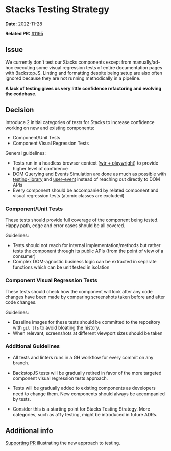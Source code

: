 # Stacks Testing Strategy

**Date:** 2022-11-28

**Related PR:** [#1195](https://github.com/StackExchange/Stacks/pull/1195)

## Issue
We currently don't test our Stacks components except from manually/ad-hoc executing some visual regression tests of entire documentation pages with BackstopJS. Linting and formatting despite being setup are also often ignored because they are not running methodically in a pipeline.

**A lack of testing gives us very little confidence refactoring and evolving the codebase.**

## Decision

Introduce 2 initial categories of tests for Stacks to increase confidence working on new and existing components:
- Component/Unit Tests
- Component Visual Regression Tests

General guidelines:
- Tests run in a headless browser context ([wtr + playwright](https://modern-web.dev/docs/test-runner/overview/)) to provide higher level of confidence
- DOM Querying and Events Simulation are done as much as possible with [testing-library](https://testing-library.com/) and [user-event](https://testing-library.com/docs/user-event/intro/) instead of reaching out directly to DOM APIs
- Every component should be accompanied by related component and visual regression tests (atomic classes are excluded)

### Component/Unit Tests
These tests should provide full coverage of the component being tested. Happy path, edge and error cases should be all covered.

Guidelines:
- Tests should not reach for internal implementation/methods but rather tests the component through its public APIs (from the point of view of a consumer)
- Complex DOM-agnostic business logic can be extracted in separate functions which can be unit tested in isolation

### Component Visual Regression Tests
These tests should check how the component will look after any code changes have been made by comparing screenshots taken before and after code changes. 

Guidelines:
- Baseline images for these tests should be committed to the repository with `git lfs` to avoid bloating the history.
- When relevant, screenshots at different viewport sizes should be taken

### Additional Guidelines

- All tests and linters runs in a GH workflow for every commit on any branch.

- BackstopJS tests will be gradually retired in favor of the more targeted component visual regression tests approach.

- Tests will be gradually added to existing components as developers need to change them. New components should always be accompanied by tests.

- Consider this is a starting point for Stacks Testing Strategy. More categories, such as a11y testing, might be introduced in future ADRs.


## Additional info
[Supporting PR](https://github.com/StackExchange/Stacks/pull/1194) illustrating the new approach to testing.
